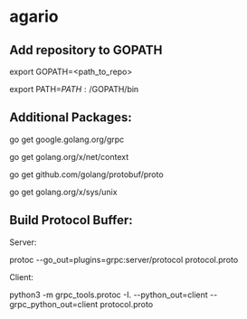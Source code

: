 # agario

## Add repository to GOPATH

export GOPATH=<path_to_repo>

export PATH=$PATH:/$GOPATH/bin


## Additional Packages:

go get google.golang.org/grpc

go get golang.org/x/net/context

go get github.com/golang/protobuf/proto

go get golang.org/x/sys/unix

## Build Protocol Buffer:

Server: 

protoc --go_out=plugins=grpc:server/protocol protocol.proto

Client: 

python3 -m grpc_tools.protoc -I. --python_out=client --grpc_python_out=client protocol.proto

